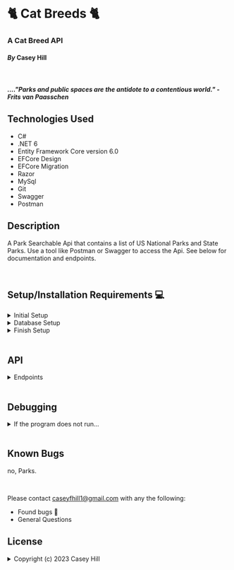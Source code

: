 # &#x1F408; Cat Breeds &#x1F408;

### A Cat Breed API

#### _By_ Casey Hill

<br>

##### ...._"Parks and public spaces are the antidote to a contentious world."_ - Frits van Paasschen

## **Technologies Used**

-   C#
-   .NET 6
-   Entity Framework Core version 6.0
-   EFCore Design
-   EFCore Migration
-   Razor
-   MySql
-   Git
-   Swagger
-   Postman

## **Description**

A Park Searchable Api that contains a list of US National Parks and State Parks.
Use a tool like Postman or Swagger to access the Api. See below for documentation and endpoints.

<br>

## **Setup/Installation Requirements** &#x1F4BB;

<details>
<summary> Initial Setup </summary>

-   Clone this repository to your local machine.
    ```bash
    $ git clone https://github.com/0art-vandelay0/ParksApi
    ```
-   Open VS Code (or your IDE of choice).
-   Open the top level directory you just cloned.
</details>

<details>
<summary> Database Setup </summary>

-   Use a MySql RDBMS (like MySql Workbench) to import/upload the **\_\_**.sql file and create your database.
-   In your ParksApi Directory, create a file with the name `appsettings.json` and copy and past the following code into this file:

    <pre><code>{
        "Logging": {
            "LogLevel": {
            "Default": "Information",
            "Microsoft.AspNetCore": "Warning"
            }
        },
        "AllowedHosts": "*",
        "ConnectionStrings": {
            "DefaultConnection": "Server=localhost;Port=3306;parks_api;uid=[YOUR_UID];pwd=[YOUR_PASSWORD];"
        }
    }</code></pre>

-   Use your personal UID and Password for your db connection and make sure you remove the brackets currently in place.
</details>

<details>
<summary> Finish Setup </summary>

-   In your terminal:

    Change directory (cd) to ParksApi.

    ```bash
    $ dotnet build
    ```

    ```bash
    $ dotnet ef migrations add Initial
    ```

    ```bash
    $ dotnet ef database update
    ```

    ```bash
    $ dotnet run
    ```

    (or `dotnet watch run` to avoid reloading with edits in real time, and have Swagger open).

-   A web page will automatically open in your browser at port 5000 or 5001
</details>

<br>

## API

<details>
<summary>Endpoints</summary>

<span style="color: rgb(3, 132, 252); font-style: italic;">GET</span> /api/parks <br>

-   Search for parks by name, state, type, and description. The program will search using keyword. <br>For example, `https://localhost:5001/api/Parks?description=murder` will return the result:
    <pre><code>[
        {
            "parkId": 11,
            "name": "Starved Rock State Park",
            "state": "Illinois",
            "type": "State",
            "description": "Located near Utica, Starved Rock is one of Illinois' most famous nbspparks. It features scenic canyons, waterfalls, and hiking trails along the Illinois River. It is also the location of a famed murder mystery."
        }
    ]</code></pre>
    <br>
    <span style="color: green; font-style: italic;">POST</span> /api/parks
    <br>
    <span style="color: orange; font-style: italic;">PUT</span> /api/parks
    <br>
    <span style="color: red; font-style: italic;">DELETE</span> /api/parks
    <br>

</details>

<br>

## Debugging

<details>
<summary> If the program does not run...</summary>

-   Make sure you have the appropriate packages installed to run dotnet

    -   In your Terminal, enter the following commands:<br>
        ```bash
        $ dotnet tool install --global dotnet-ef --version 6.0.0
        ```
        ```bash
        $ dotnet add package Microsoft.EntityFrameworkCore -v 6.0.0
        ```
        ```bash
        $ dotnet add package Pomelo.EntityFrameworkCore.MySql -v 6.0.0
        ```
        ```bash
        $ dotnet add package Microsoft.EntityFrameworkCore.Design -v 6.0.0
        ```

-   To overwrite a different version of .NET to .NET 6, Try creating a `global.json` file in the Factory dir that contains the following code to override the default version, if your version exceeds .NET 6.0:<br>
    <pre><code>{
        "sdk": {
            "version": "6.0.402"
        }
    }
    </code></pre>

</details>

<br>

## **Known Bugs**

no, Parks.

<br>

Please contact [caseyfhill1@gmail.com](mailto:caseyfhill1@gmail.com?subject=Hello%20Casey,&body=Nice%20job!%20)
with any the following:

-   Found bugs &#x1F41E;
-   General Questions

## License

<details>
<summary>Copyright (c) 2023 Casey Hill</summary>
<br>
Permission is hereby granted, free of charge, to any person obtaining a copy
of this software and associated documentation files (the "Software"), to deal
in the Software without restriction, including without limitation the rights
to use, copy, modify, merge, publish, distribute, sublicense, and/or sell
copies of the Software, and to permit persons to whom the Software is
furnished to do so, subject to the following conditions:

The above copyright notice and this permission notice shall be included in all
copies or substantial portions of the Software.

THE SOFTWARE IS PROVIDED "AS IS", WITHOUT WARRANTY OF ANY KIND, EXPRESS OR
IMPLIED, INCLUDING BUT NOT LIMITED TO THE WARRANTIES OF MERCHANTABILITY,
FITNESS FOR A PARTICULAR PURPOSE AND NONINFRINGEMENT. IN NO EVENT SHALL THE
AUTHORS OR COPYRIGHT HOLDERS BE LIABLE FOR ANY CLAIM, DAMAGES OR OTHER
LIABILITY, WHETHER IN AN ACTION OF CONTRACT, TORT OR OTHERWISE, ARISING FROM,
OUT OF OR IN CONNECTION WITH THE SOFTWARE OR THE USE OR OTHER DEALINGS IN THE
SOFTWARE.
</detalis>
